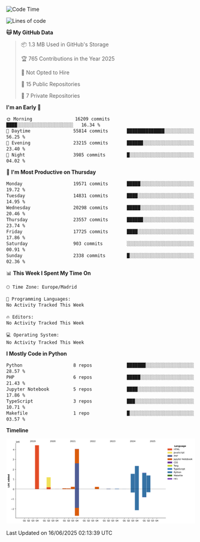 <!--START_SECTION:waka-->
![Code Time](http://img.shields.io/badge/Code%20Time-839%20hrs%2038%20mins-blue)

![Lines of code](https://img.shields.io/badge/From%20Hello%20World%20I%27ve%20Written-17.2%20million%20lines%20of%20code-blue)

**🐱 My GitHub Data** 

> 📦 1.3 MB Used in GitHub's Storage 
 > 
> 🏆 765 Contributions in the Year 2025
 > 
> 🚫 Not Opted to Hire
 > 
> 📜 15 Public Repositories 
 > 
> 🔑 7 Private Repositories 
 > 
**I'm an Early 🐤** 

```text
🌞 Morning                16209 commits       ████░░░░░░░░░░░░░░░░░░░░░   16.34 % 
🌆 Daytime                55814 commits       ██████████████░░░░░░░░░░░   56.25 % 
🌃 Evening                23215 commits       ██████░░░░░░░░░░░░░░░░░░░   23.40 % 
🌙 Night                  3985 commits        █░░░░░░░░░░░░░░░░░░░░░░░░   04.02 % 
```
📅 **I'm Most Productive on Thursday** 

```text
Monday                   19571 commits       █████░░░░░░░░░░░░░░░░░░░░   19.72 % 
Tuesday                  14831 commits       ████░░░░░░░░░░░░░░░░░░░░░   14.95 % 
Wednesday                20298 commits       █████░░░░░░░░░░░░░░░░░░░░   20.46 % 
Thursday                 23557 commits       ██████░░░░░░░░░░░░░░░░░░░   23.74 % 
Friday                   17725 commits       ████░░░░░░░░░░░░░░░░░░░░░   17.86 % 
Saturday                 903 commits         ░░░░░░░░░░░░░░░░░░░░░░░░░   00.91 % 
Sunday                   2338 commits        █░░░░░░░░░░░░░░░░░░░░░░░░   02.36 % 
```


📊 **This Week I Spent My Time On** 

```text
🕑︎ Time Zone: Europe/Madrid

💬 Programming Languages: 
No Activity Tracked This Week

🔥 Editors: 
No Activity Tracked This Week

💻 Operating System: 
No Activity Tracked This Week
```

**I Mostly Code in Python** 

```text
Python                   8 repos             ███████░░░░░░░░░░░░░░░░░░   28.57 % 
PHP                      6 repos             █████░░░░░░░░░░░░░░░░░░░░   21.43 % 
Jupyter Notebook         5 repos             ████░░░░░░░░░░░░░░░░░░░░░   17.86 % 
TypeScript               3 repos             ███░░░░░░░░░░░░░░░░░░░░░░   10.71 % 
Makefile                 1 repo              █░░░░░░░░░░░░░░░░░░░░░░░░   03.57 % 
```



**Timeline**

![Lines of Code chart](https://raw.githubusercontent.com/danisoronellas/danisoronellas/main/assets/bar_graph.png)


 Last Updated on 16/06/2025 02:13:39 UTC
<!--END_SECTION:waka-->
